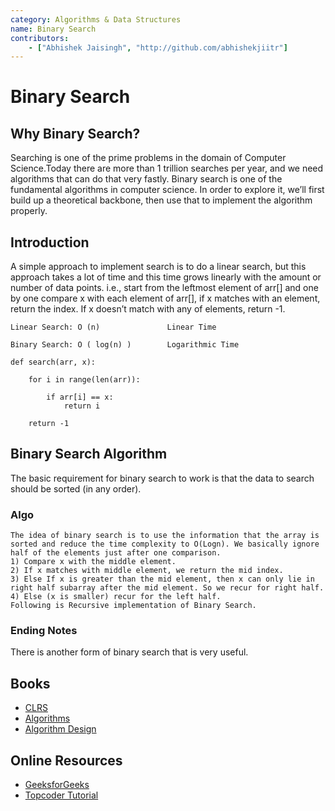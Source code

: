 ```yaml
---
category: Algorithms & Data Structures
name: Binary Search
contributors:
    - ["Abhishek Jaisingh", "http://github.com/abhishekjiitr"]
---
```


# Binary Search

## Why Binary Search?

Searching is one of the prime problems in the domain of Computer Science.Today there are more than 1 trillion searches per year, and we need algorithms that can do that very fastly. Binary search is one of the fundamental algorithms in computer science. In order to explore it, we’ll first build up a theoretical backbone, then use that to implement the algorithm properly.

## Introduction

A simple approach to implement search is to do a linear search, but this approach takes a lot of time and this time grows linearly with the amount or number of data points. i.e., start from the leftmost element of arr[] and one by one compare x with each element of arr[], if x matches with an element, return the index. If x doesn’t match with any of elements, return -1.

```
Linear Search: O (n)               Linear Time

Binary Search: O ( log(n) )		   Logarithmic Time

```
```
def search(arr, x):
 
    for i in range(len(arr)):
 
        if arr[i] == x:
            return i
 
    return -1

```
## Binary Search Algorithm

The basic requirement for binary search to work is that the data to search should be sorted (in any order).
### Algo

```
The idea of binary search is to use the information that the array is sorted and reduce the time complexity to O(Logn). We basically ignore half of the elements just after one comparison.
1) Compare x with the middle element.
2) If x matches with middle element, we return the mid index.
3) Else If x is greater than the mid element, then x can only lie in right half subarray after the mid element. So we recur for right half.
4) Else (x is smaller) recur for the left half.
Following is Recursive implementation of Binary Search.

```

### Ending Notes

There is another form of binary search that is very useful.

## Books

* [CLRS](https://mitpress.mit.edu/books/introduction-algorithms)
* [Algorithms](http://www.amazon.com/Algorithms-4th-Robert-Sedgewick/dp/032157351X)
* [Algorithm Design](http://www.amazon.com/Algorithm-Design-Foundations-Analysis-Internet/dp/0471383651)

## Online Resources

* [GeeksforGeeks](http://www.geeksforgeeks.org/the-ubiquitous-binary-search-set-1/)
* [Topcoder Tutorial](https://www.topcoder.com/community/data-science/data-science-tutorials/binary-search/)
